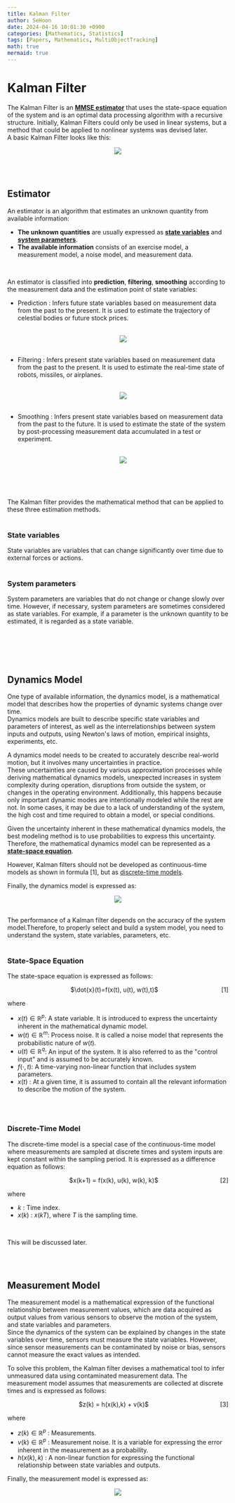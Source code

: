 ```yaml
---
title: Kalman Filter
author: SeHoon
date: 2024-04-16 10:01:30 +0900
categories: [Mathematics, Statistics]
tags: [Papers, Mathematics, MultiObjectTracking]
math: true
mermaid: true
---
```


# Kalman Filter

The Kalman Filter is an **[MMSE estimator](https://csh970605.github.io/posts/MMSE_Estimator/)** that uses the state-space equation of the system and is an optimal data processing algorithm with a recursive structure. Initially, Kalman Filters could only be used in linear systems, but a method that could be applied to nonlinear systems was devised later.<br>
A basic Kalman Filter looks like this:

<center>

<img src="https://github.com/csh970605/csh970605.github.io/assets/28240052/27e45739-cd80-452e-b80f-f413a54ef2d0">
</center>

<br><br>


## Estimator

An estimator is an algorithm that estimates an unknown quantity from available information:

+ **The unknown quantities** are usually expressed as **[state variables](https://csh970605.github.io/posts/Kalman_Filter/#state-variables)** and **[system parameters](https://csh970605.github.io/posts/Kalman_Filter/#system-parameters)**.
+ **The available information** consists of an exercise model, a measurement model, a noise model, and measurement data.
<br>

An estimator is classified into **prediction**, **filtering**, **smoothing** according to the measurement data and the estimation point of state variables:
+ Prediction : Infers future state variables based on measurement data from the past to the present. It is used to estimate the trajectory of celestial bodies or future stock prices.<br><br>

    <center>
    <img src="https://github.com/csh970605/csh970605.github.io/assets/28240052/bfb2800a-09b5-4df4-8dc7-184d5c079c1b">
    </center><br>

+ Filtering : Infers present state variables based on measurement data from the past to the present. It is used to estimate the real-time state of robots, missiles, or airplanes.<br><br>

    <center>
    <img src="https://github.com/csh970605/csh970605.github.io/assets/28240052/3ad1fc7f-d057-42e7-ae8d-42f919769118">
    </center><br>

+ Smoothing : Infers present state variables based on measurement data from the past to the future. It is used to estimate the state of the system by post-processing measurement data accumulated in a test or experiment.<br><br>

    <center>
    <img src="https://github.com/csh970605/csh970605.github.io/assets/28240052/0b31f93f-d961-4f6f-ac4c-488675bde63d">
    </center><br>
<br><br>

The Kalman filter provides the mathematical method that can be applied to these three estimation methods.
<br><br>

### State variables

State variables are variables that can change significantly over time due to external forces or actions.
<br><br>


### System parameters

System parameters are variables that do not change or change slowly over time. However, if necessary, system parameters are sometimes considered as state variables. For example, if a parameter is the unknown quantity to be estimated, it is regarded as a state variable.

<br><br><br><br>

## Dynamics Model

One type of available information, the dynamics model, is a mathematical model that describes how the properties of dynamic systems change over time.<br>
Dynamics models are built to describe specific state variables and parameters of interest, as well as the interrelationships between system inputs and outputs, using Newton's laws of motion, empirical insights, experiments, etc.<br>

A dynamics model needs to be created to accurately describe real-world motion, but it involves many uncertainties in practice.<br>
These uncertainties are caused by various approximation processes while deriving mathematical dynamics models, unexpected increases in system complexity during operation, disruptions from outside the system, or changes in the operating environment. Additionally, this happens because only important dynamic modes are intentionally modeled while the rest are not. In some cases, it may be due to a lack of understanding of the system, the high cost and time required to obtain a model, or special conditions.<br>

Given the uncertainty inherent in these mathematical dynamics models, the best modeling method is to use probabilities to express this uncertainty.<br>
Therefore, the mathematical dynamics model can be represented as a **[state-space equation](https://csh970605.github.io/posts/Kalman_Filter/#state-space-equation)**.<br>

However, Kalman filters should not be developed as continuous-time models as shown in formula [1], but as [discrete-time models](https://csh970605.github.io/posts/Kalman_Filter/#discrete-time-model).<br>

Finally, the dynamics model is expressed as:
<center>

<img src="https://github.com/csh970605/csh970605.github.io/assets/28240052/a43ae4a4-e53d-4fbd-ad31-da60c5332f9e">
</center>
<br>

The performance of a Kalman filter depends on the accuracy of the system model.Therefore, to properly select and build a system model, you need to understand the system, state variables, parameters, etc.
<br><br>


### State-Space Equation

The state-space equation is expressed as follows:
<p align="center">
    <span>$\dot{x}(t)=f(x(t), u(t), w(t),t)$</span>
    <span style="float: right;">[1]</span>
</p>


where 
+ $x(t) \in \mathbb{R}^{p}$: A state variable. It is introduced to express the uncertainty inherent in the mathematical dynamic model.
+ $w(t) \in \mathbb{R}^{m}$: Process noise. It is called a noise model that represents the probabilistic nature of $w(t)$.
+ $u(t) \in \mathbb{R}^{q}$: An input of the system. It is also referred to as the "control input" and is assumed to be accurately known.
+ $f(\cdot, t)$: A time-varying non-linear function that includes system parameters.
+ $x(t)$ : At a given time, it is assumed to contain all the relevant information to describe the motion of the system.

<br><br>

### Discrete-Time Model


The discrete-time model is a special case of the continuous-time model where measurements are sampled at discrete times and system inputs are kept constant within the sampling period. It is expressed as a difference equation as follows:

<p align="center">
    <span>$x(k+1) = f(x(k), u(k), w(k), k)$</span>
    <span style="float: right;">[2]</span>
</p>

where
+ $k$ : Time index.
+ $x(k)$ : $x(kT)$, where $T$ is the sampling time.
<br>

This will be discussed later.

<br><br>

## Measurement Model

The measurement model is a mathematical expression of the functional relationship between measurement values, which are data acquired as output values from various sensors to observe the motion of the system, and state variables and parameters.<br>
Since the dynamics of the system can be explained by changes in the state variables over time, sensors must measure the state variables. However, since sensor measurements can be contaminated by noise or bias, sensors cannot measure the exact values as intended.<br>

To solve this problem, the Kalman filter devises a mathematical tool to infer unmeasured data using contaminated measurement data. The measurement model assumes that measurements are collected at discrete times and is expressed as follows:

<p align="center">
    <span>$z(k) = h(x(k),k) + v(k)$</span>
    <span style="float: right;">[3]</span>
</p>

where

+ $z(k) \in \mathbb{R}^{p}$ : Measurements.
+ $v(k) \in \mathbb{R}^{p}$ : Measurement noise. It is a variable for expressing the error inherent in the measurement as a probability.
+ $h(x(k),k)$ : A non-linear function for expressing the functional relationship between state variables and outputs.

Finally, the measurement model is expressed as:
<center>

<img src="https://github.com/csh970605/csh970605.github.io/assets/28240052/c9cd08a1-12eb-43e8-8134-b0fa84975671">
</center>

